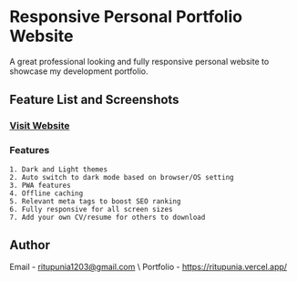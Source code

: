 # Responsive Personal Portfolio Website 
A great professional looking and fully responsive personal website to showcase my development portfolio.

## Feature List and Screenshots
### [Visit Website](https://ritupunia.vercel.app/)

### Features
```
1. Dark and Light themes
2. Auto switch to dark mode based on browser/OS setting
3. PWA features
4. Offline caching
5. Relevant meta tags to boost SEO ranking
6. Fully responsive for all screen sizes
7. Add your own CV/resume for others to download
```
## Author

Email - ritupunia1203@gmail.com \ 
Portfolio - https://ritupunia.vercel.app/